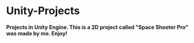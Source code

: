 # Unity-Projects
**Projects in Unity Engine.
This is a 2D project called "Space Shooter Pro" was made by me. 
Enjoy!**
